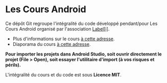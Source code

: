 # Les Cours Android

Ce dépôt Git regroupe l'intégralité du code développé pendant/pour Les Cours Android organisé par l'association [Label[i]](http://labeli.org).

- Plus d'informations sur le cours [à cette adresse](http://labeli.org/t/les-cours-android/156).
- Diaporama du cours [à cette adresse](https://docs.google.com/presentation/d/1gSPxu1Z5IQIaNltLtaE7rZrQg0IrRqQ7Rth0aVfx7Gg/edit?usp=sharing).

**Pour importer les projets dans Android Studio, soit ouvrir directement le projet (File > Open), soit essayer l'utilitaire d'import (à vos risques et périls).**

L'intégralité du cours et du code est sous **Licence MIT**.
